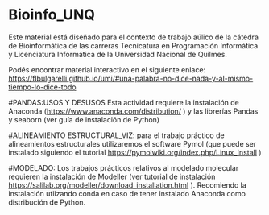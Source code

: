 # Bioinfo_UNQ
Este material está diseñado para el contexto de trabajo aúlico de la cátedra de Bioinformática de las carreras Tecnicatura en Programación Informática y Licenciatura Informática de la Universidad Nacional de Quilmes. 


Podés encontrar material interactivo en el siguiente enlace: https://flbulgarelli.github.io/umi/#una-palabra-no-dice-nada-y-al-mismo-tiempo-lo-dice-todo

#PANDAS:USOS Y DESUSOS
Esta actividad requiere la instalación de Anaconda (https://www.anaconda.com/distribution/ ) y las librerías Pandas y seaborn (ver guía de instalación de Python)

#ALINEAMIENTO ESTRUCTURAL_VIZ: para el trabajo práctico de alineamientos estructurales utilizaremos el software Pymol (que puede ser instalado siguiendo el tutorial https://pymolwiki.org/index.php/Linux_Install )

#MODELADO: 
Los trabajos prácticos relativos al modelado molecular requieren la instalación de Modeller (ver tutorial de instalación https://salilab.org/modeller/download_installation.html ). Recomiendo la instalación utiizando conda en caso de tener instalado Anaconda como distribución de Python.

